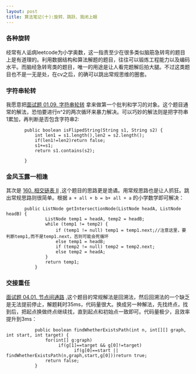 ```yaml
---
layout: post
title: 算法笔记(十):旋转、跳跃、我闭上眼
---
```


### 各种旋转
经常有人诟病leetcode为小学奥数，这一指责至少在很多类似脑筋急转弯的题目上是有道理的。利用数据结构和算法解题的题目，往往可以锻炼工程能力以及编码水平。而脑经急转弯类的题目，唯一的用途是让人看完题解后拍大腿。不过这类题目也不是一无是处，在cv之后，的确可以跳出常规思维的圈套。<br>


### 字符串轮转
我愿意把[面试题 01.09. 字符串轮转](https://leetcode-cn.com/problems/string-rotation-lcci/) 拿来做第一个批判和学习的对象。这个题目通常的解法，恐怕要进行n^2的两次循环来暴力解决。可以巧妙的解法则是把字符串1累加，再判断是否包含字符串2:<br>
```
       public boolean isFlipedString(String s1, String s2) {
           int len1 = s1.length(),len2 = s2.length();
           if(len1!=len2)return false;
           s1+=s1;
           return s1.contains(s2);
   
       }
```
### 金风玉露一相逢
其次是 [160. 相交链表 II](https://leetcode-cn.com/problems/intersection-of-two-linked-lists/) ,这个题目的思路更是诡谲。用常规思路也是让人抓狂。跳出常规思路则很简单。根据 `a + all + b = b+ all + a` 的小学数学即可解决：
```
       public ListNode getIntersectionNode(ListNode headA, ListNode headB) {
               ListNode temp1 = headA, temp2 = headB;
               while (temp1 != temp2) {
                   if (temp1 != null) temp1 = temp1.next;//注意这里，要判断temp1,而不是temp1.next，否则可能会死循环
                   else temp1 = headB;
                   if (temp2 != null) temp2 = temp2.next;
                   else temp2 = headA;
               }
               return temp1;
           }
```

### 交接重任
[面试题 04.01. 节点间通路](https://leetcode-cn.com/problems/route-between-nodes-lcci/) ,这个题目的常规解法是回溯法，然后回溯法的一个缺乏是无法提前停止，解题耗时35ms，代码量很大。换成另一种解法，先找终点，找到后，把起点换做终点继续找，直到起点和初始点一致即可。代码量极少，且效率提升到3ms：
```
           public boolean findWhetherExistsPath(int n, int[][] graph, int start, int target) {
               for(int[] g:graph)   
                    if(g[1]==target && g[0]!=target)
                          if(g[0]==start || findWhetherExistsPath(n,graph,start,g[0]))return true;
               return false;
           }
```

